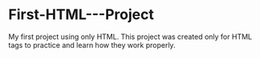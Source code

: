 # First-HTML---Project
My first project using only HTML.
This project was created only for HTML tags to practice and learn how they work properly.

